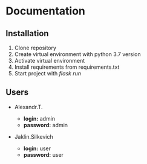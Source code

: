 # Documentation

## Installation

1. Clone repository
2. Create virtual environment with python 3.7 version
3. Activate virtual environment
4. Install requirements from requirements.txt
5. Start project with _flask run_


## Users

- Alexandr.T.
    - **login:** admin
    - **password:** admin

- Jaklin.Silkevich
    - **login:** user
    - **password:** user

